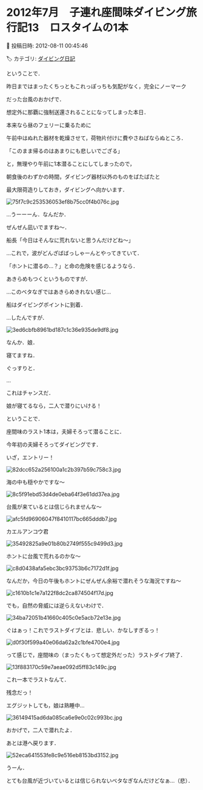 # 2012年7月　子連れ座間味ダイビング旅行記13　ロスタイムの1本

📅 投稿日時: 2012-08-11 00:45:46

🏷️ カテゴリ: [ダイビング日記](ce3a7a8d424d112fce83ee85c81a0e344.md)

ということで．


昨日まではまったくちっともこれっぽっちも気配がなく，完全にノーマーク


だった台風のおかげで．


想定外に那覇に強制送還されることになってしまった本日．





本来なら昼のフェリーに乗るために


午前中はぬれた器材を乾燥させて，荷物片付けに費やさねばならぬところ．





「このまま帰るのはあまりにも悲しいでござる」


と，無理やり午前に1本潜ることにしてしまったので，





朝食後のわずかの時間，ダイビング器材以外のものをばたばたと


最大限荷造りしておき，ダイビングへ向かいます．







![75f7c9c253536053ef8b75cc0f4b076c.jpg](images/75f7c9c253536053ef8b75cc0f4b076c.jpg)




…うーーーん．なんだか．


ぜんぜん凪いでますね～．





船長「今日はそんなに荒れないと思うんだけどね～」





…これで，波がどんざばばっしゃーんとやってきていて．


「ホントに潜るの…？」と命の危険を感じるようなら．


あきらめもつくというものですが．





…このベタなぎではあきらめきれない感じ…





船はダイビングポイントに到着．


…したんですが．




![3ed6cbfb8961bd187c1c36e935de9df8.jpg](images/3ed6cbfb8961bd187c1c36e935de9df8.jpg)




なんか．娘．


寝てますね．


ぐっすりと．





…


これはチャンスだ．


娘が寝てるなら，二人で潜りにいける！





ということで．


座間味のラスト1本は，夫婦そろって潜ることに．


今年初の夫婦そろってダイビングです．


いざ，エントリー！




![82dcc652a256100a1c2b397b59c758c3.jpg](images/82dcc652a256100a1c2b397b59c758c3.jpg)







海の中も穏やかですな～




![8c5f91ebd53d4de0eba64f3e61dd37ea.jpg](images/8c5f91ebd53d4de0eba64f3e61dd37ea.jpg)







台風が来ているとは信じられませんな～




![afc5fd96906047f8410117bc665dddb7.jpg](images/afc5fd96906047f8410117bc665dddb7.jpg)







カエルアンコウ君




![35492825a9e01b80b2749f555c9499d3.jpg](images/35492825a9e01b80b2749f555c9499d3.jpg)







ホントに台風で荒れるのかな～




![c8d0438afa5ebc3bc93753b6c7172d1f.jpg](images/c8d0438afa5ebc3bc93753b6c7172d1f.jpg)







なんだか，今日の午後もホントにぜんぜん余裕で潜れそうな海況ですね～




![c1610b1c1e7a122f8dc2ca874504f17d.jpg](images/c1610b1c1e7a122f8dc2ca874504f17d.jpg)







でも，自然の脅威には逆らえないわけで．




![34ba72051b41660c405c0e5acb72e13e.jpg](images/34ba72051b41660c405c0e5acb72e13e.jpg)







ぐはぁっ！これでラストダイブとは．悲しい．かなしすぎるっ！




![d0f30f599a40e06da62a2c1bfe4700e4.jpg](images/d0f30f599a40e06da62a2c1bfe4700e4.jpg)







って感じで，座間味の（まったくもって想定外だった）ラストダイブ終了．




![13f883170c59e7aeae092d5ff83c149c.jpg](images/13f883170c59e7aeae092d5ff83c149c.jpg)




これ一本でラストなんて．


残念だっ！





エグジットしても，娘は熟睡中…




![36149415ad6da085ca6e9e0c02c993bc.jpg](images/36149415ad6da085ca6e9e0c02c993bc.jpg)




おかげで，二人で潜れたよ．





あとは港へ戻ります．




![52eca641553fe8c9e516eb8153bd3152.jpg](images/52eca641553fe8c9e516eb8153bd3152.jpg)




うーん．


とても台風が近づいているとは信じられないベタなぎなんだけどなぁ…（悲）．
